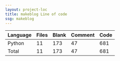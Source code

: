 ```yaml
---
layout: project-loc
title: makeblog Line of code
ssg: makeblog
---
```

<div class="table-responsive">
<table class="table">
<thead><tr>
<th>Language</th>
<th>Files</th>
<th>Blank</th>
<th>Comment</th>
<th>Code</th>
</tr></thead><tbody>
<tr><td>Python</td><td> 11</td><td> 173</td><td> 47</td><td> 681</td></tr>
<tr><td>Total</td><td>11</td><td>173</td><td>47</td><td>681</td></tr>
</tbody></table></div>
